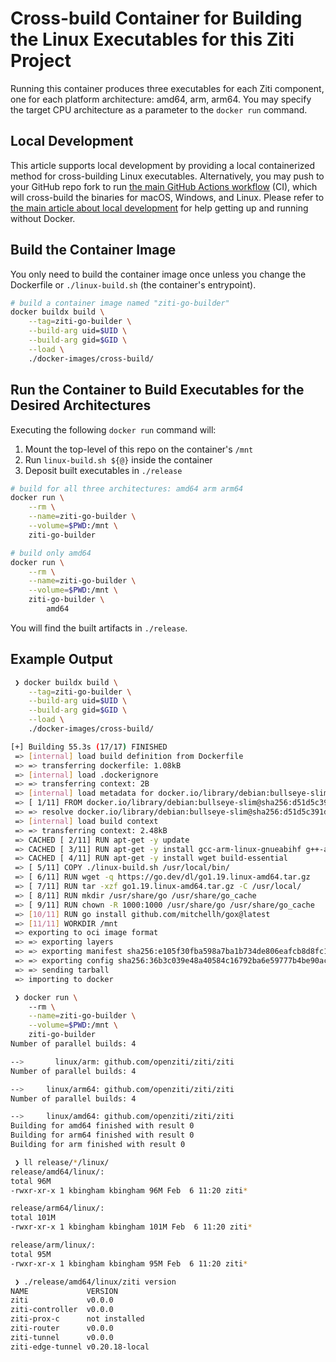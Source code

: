 
# Cross-build Container for Building the Linux Executables for this Ziti Project

Running this container produces three executables for each Ziti component, one for each platform architecture: amd64, arm, arm64. You may specify the target CPU architecture as a parameter to the `docker run` command.

## Local Development

This article supports local development by providing a local containerized method for cross-building Linux executables. Alternatively, you may push to your GitHub repo fork to run [the main GitHub Actions workflow](../../.github/workflows/main.yml) (CI), which will cross-build the binaries for macOS, Windows, and Linux. Please refer to [the main article about local development](../../doc/002-local-dev.md) for help getting up and running without Docker.

## Build the Container Image

You only need to build the container image once unless you change the Dockerfile or `./linux-build.sh` (the container's entrypoint).

```bash
# build a container image named "ziti-go-builder"
docker buildx build \
    --tag=ziti-go-builder \
    --build-arg uid=$UID \
    --build-arg gid=$GID \
    --load \
    ./docker-images/cross-build/
```

## Run the Container to Build Executables for the Desired Architectures

Executing the following `docker run` command will:

1. Mount the top-level of this repo on the container's `/mnt`
2. Run `linux-build.sh ${@}` inside the container
3. Deposit built executables in `./release`

```bash
# build for all three architectures: amd64 arm arm64
docker run \
    --rm \
    --name=ziti-go-builder \
    --volume=$PWD:/mnt \
    ziti-go-builder

# build only amd64 
docker run \
    --rm \
    --name=ziti-go-builder \
    --volume=$PWD:/mnt \
    ziti-go-builder \
        amd64
```

You will find the built artifacts in `./release`.

## Example Output

```bash
 ❯ docker buildx build \
    --tag=ziti-go-builder \
    --build-arg uid=$UID \
    --build-arg gid=$GID \
    --load \
    ./docker-images/cross-build/

[+] Building 55.3s (17/17) FINISHED                                                                                                                                   
 => [internal] load build definition from Dockerfile                                                                                                             0.0s
 => => transferring dockerfile: 1.08kB                                                                                                                           0.0s
 => [internal] load .dockerignore                                                                                                                                0.0s
 => => transferring context: 2B                                                                                                                                  0.0s
 => [internal] load metadata for docker.io/library/debian:bullseye-slim                                                                                          0.3s
 => [ 1/11] FROM docker.io/library/debian:bullseye-slim@sha256:d51d5c391d202d5e2e0294a9df6ff077ed40583b11831d347d418690da496c50                                  0.0s
 => => resolve docker.io/library/debian:bullseye-slim@sha256:d51d5c391d202d5e2e0294a9df6ff077ed40583b11831d347d418690da496c50                                    0.0s
 => [internal] load build context                                                                                                                                0.0s
 => => transferring context: 2.48kB                                                                                                                              0.0s
 => CACHED [ 2/11] RUN apt-get -y update                                                                                                                         0.0s
 => CACHED [ 3/11] RUN apt-get -y install gcc-arm-linux-gnueabihf g++-arm-linux-gnueabihf gcc-aarch64-linux-gnu                                                  0.0s
 => CACHED [ 4/11] RUN apt-get -y install wget build-essential                                                                                                   0.0s
 => [ 5/11] COPY ./linux-build.sh /usr/local/bin/                                                                                                                0.0s
 => [ 6/11] RUN wget -q https://go.dev/dl/go1.19.linux-amd64.tar.gz                                                                                             19.2s
 => [ 7/11] RUN tar -xzf go1.19.linux-amd64.tar.gz -C /usr/local/                                                                                                4.8s
 => [ 8/11] RUN mkdir /usr/share/go /usr/share/go_cache                                                                                                          0.2s
 => [ 9/11] RUN chown -R 1000:1000 /usr/share/go /usr/share/go_cache                                                                                             0.1s
 => [10/11] RUN go install github.com/mitchellh/gox@latest                                                                                                       1.5s
 => [11/11] WORKDIR /mnt                                                                                                                                         0.0s 
 => exporting to oci image format                                                                                                                               23.0s 
 => => exporting layers                                                                                                                                         17.7s 
 => => exporting manifest sha256:e105f30fba598a7ba1b734de806eafcb8d8fc1af170481b5bd632eb87456b7db                                                                0.0s
 => => exporting config sha256:36b3c039e48a40584c16792ba6e59777b4be90ac36867014361a9c35a3980e9f                                                                  0.0s
 => => sending tarball                                                                                                                                           4.8s
 => importing to docker                                                                                                                                          6.6s

 ❯ docker run \                                        
    --rm \
    --name=ziti-go-builder \
    --volume=$PWD:/mnt \
    ziti-go-builder           
Number of parallel builds: 4

-->       linux/arm: github.com/openziti/ziti/ziti
Number of parallel builds: 4

-->     linux/arm64: github.com/openziti/ziti/ziti
Number of parallel builds: 4

-->     linux/amd64: github.com/openziti/ziti/ziti
Building for amd64 finished with result 0
Building for arm64 finished with result 0
Building for arm finished with result 0

 ❯ ll release/*/linux/
release/amd64/linux/:
total 96M
-rwxr-xr-x 1 kbingham kbingham 96M Feb  6 11:20 ziti*

release/arm64/linux/:
total 101M
-rwxr-xr-x 1 kbingham kbingham 101M Feb  6 11:20 ziti*

release/arm/linux/:
total 95M
-rwxr-xr-x 1 kbingham kbingham 95M Feb  6 11:20 ziti*

 ❯ ./release/amd64/linux/ziti version
NAME             VERSION
ziti             v0.0.0
ziti-controller  v0.0.0
ziti-prox-c      not installed
ziti-router      v0.0.0
ziti-tunnel      v0.0.0
ziti-edge-tunnel v0.20.18-local
```
